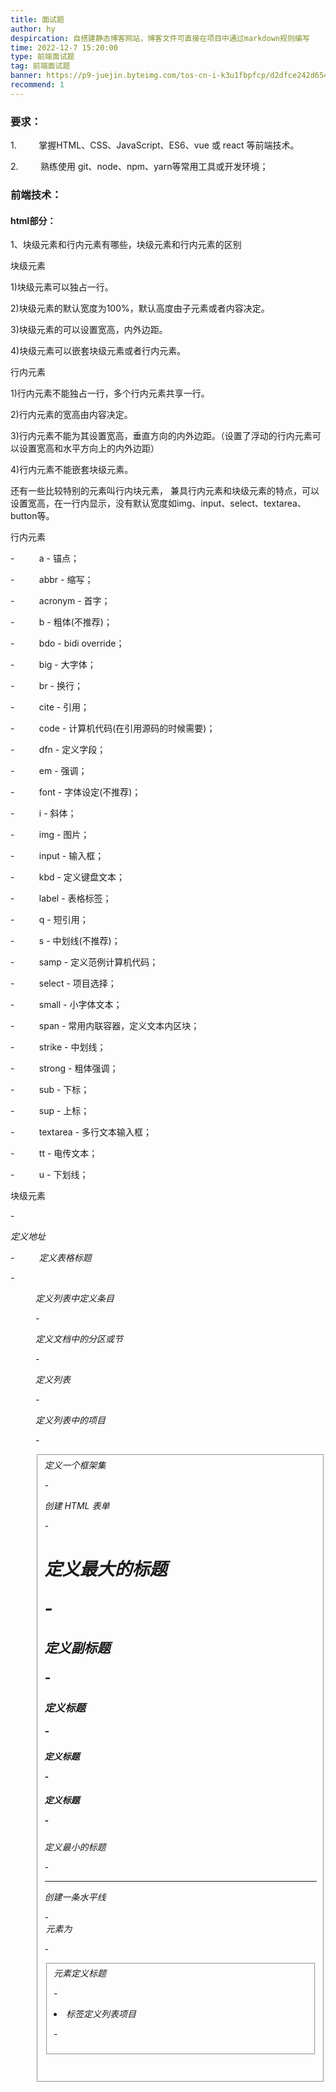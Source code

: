 ```yaml
---
title: 面试题
author: hy
despircation: 自搭建静态博客网站，博客文件可直接在项目中通过markdown规则编写
time: 2022-12-7 15:20:00
type: 前端面试题
tag: 前端面试题
banner: https://p9-juejin.byteimg.com/tos-cn-i-k3u1fbpfcp/d2dfce242d65465a80a01c7eb56d294e~tplv-k3u1fbpfcp-watermark.image?" alt="20210204411652_oerTjp.jpg
recommend: 1
---
```


### 要求：

1.         掌握HTML、CSS、JavaScript、ES6、vue 或 react 等前端技术。

2.         熟练使用 git、node、npm、yarn等常用工具或开发环境；

### 前端技术：

#### html部分：

1、块级元素和行内元素有哪些，块级元素和行内元素的区别

块级元素

1)块级元素可以独占一行。

2)块级元素的默认宽度为100%，默认高度由子元素或者内容决定。

3)块级元素的可以设置宽高，内外边距。

4)块级元素可以嵌套块级元素或者行内元素。

行内元素

1)行内元素不能独占一行，多个行内元素共享一行。

2)行内元素的宽高由内容决定。

3)行内元素不能为其设置宽高，垂直方向的内外边距。（设置了浮动的行内元素可以设置宽高和水平方向上的内外边距）

4)行内元素不能嵌套块级元素。

还有一些比较特别的元素叫行内块元素， 兼具行内元素和块级元素的特点，可以设置宽高，在一行内显示，没有默认宽度如img、input、select、textarea、button等。

行内元素

-          a - 锚点；

-          abbr - 缩写；

-          acronym - 首字；

-          b - 粗体(不推荐)；

-          bdo - bidi override；

-          big - 大字体；

-          br - 换行；

-          cite - 引用；

-          code - 计算机代码(在引用源码的时候需要)；

-          dfn - 定义字段；

-          em - 强调；

-          font - 字体设定(不推荐)；

-          i - 斜体；

-          img - 图片；

-          input - 输入框；

-          kbd - 定义键盘文本；

-          label - 表格标签；

-          q - 短引用；

-          s - 中划线(不推荐)；

-          samp - 定义范例计算机代码；

-          select - 项目选择；

-          small - 小字体文本；

-          span - 常用内联容器，定义文本内区块；

-          strike - 中划线；

-          strong - 粗体强调；

-          sub - 下标；

-          sup - 上标；

-          textarea - 多行文本输入框；

-          tt - 电传文本；

-          u - 下划线；

块级元素

-          <address>定义地址

-          <caption>定义表格标题

-          <dd>定义列表中定义条目

-          <div>定义文档中的分区或节

-          <dl>定义列表

-          <dt>定义列表中的项目

-          <fieldset>定义一个框架集

-          <form>创建 HTML 表单

-          <h1>定义最大的标题

-          <h2>定义副标题

-          <h3>定义标题

-          <h4>定义标题

-          <h5>定义标题

-          <h6>定义最小的标题

-          <hr>创建一条水平线

-          <legend>元素为

-          <fieldset>元素定义标题

-          <li>标签定义列表项目

-          <noframes>为那些不支持框架的浏览器显示文本，于 frameset 元素内部

-          <noscript>定义在脚本未被执行时的替代内容

-          <ol>定义有序列表

-          <ul>定义无序列表

-          <p>标签定义段落

-          <pre>定义预格式化的文本

-          <table>标签定义 HTML 表格

-          <tbody>标签表格主体（正文）

-          <td>表格中的标准单元格

-          <tfoot>定义表格的页脚（脚注或表注）

-          <th>定义表头单元格

-          <thead>标签定义表格的表头

-          <tr>定义表格中的行

2、input表单控件的value和placeholder属性有什么区别

3、H5的本地存储有哪些，有何区别

sessionStorage生命周期为当前窗口或标签页

4、同源策略是什么

协议+域名+端口不相同，则浏览器会爆出异常

-          同源策略，它是由Netscape提出的一个著名的安全策略。

-          当一个浏览器的两个tab页中分别打开来 百度和谷歌的页面

-          当浏览器的百度tab页执行一个脚本的时候会检查这个脚本是属于哪个页面的，

-          即检查是否同源，只有和百度同源的脚本才会被执行。 [1]

-          如果非同源，那么在请求数据时，浏览器会在控制台中报一个异常，提示拒绝访问。

-          同源策略是浏览器的行为，是为了保护本地数据不被JavaScript代码获取回来的数据污染，因此拦截的是客户端发出的请求回来的数据接收，即请求发送了，服务器响应了，但是无法被浏览器接收。

5、跨域是什么？如何解决跨域问题

JSONP

JSONP 是服务器与客户端跨源通信的常用方法。最大特点就是简单适用，兼容性好（兼容低版本IE），缺点是只支持get请求，不支持post请求。

核心思想：网页通过添加一个script元素，向服务器请求 JSON 数据，服务器收到请求后，将数据放在一个指定名字的回调函数的参数位置传回来。

设置document.domain解决无法读取非同源网页的 Cookie问题

因为浏览器是通过document.domain属性来检查两个页面是否同源，因此只要两个页面通过设置相同的document.domain，两个页面就可以共享Cookie（此方案仅限主域相同，子域不同的跨域应用场景。）

CORS

CORS 是跨域资源分享（Cross-Origin Resource Sharing）的缩写。它是 W3C 标准，属于跨源 AJAX 请求的根本解决方法。

1、 普通跨域请求：只需服务器端设置Access-Control-Allow-Origin

2、带cookie跨域请求：前后端都需要进行设置，前端设置根据xhr.withCredentials字段判断是否带有cookie，后端Java还可以使用springMVC的@CrossOrigin

nginx代理跨域

ginx模拟一个虚拟服务器，因为服务器与服务器之间是不存在跨域的。

发送数据时 ，客户端->nginx->服务端；返回数据时，服务端->nginx->客户端。

6、怎么判断图片是否加载完成

#### Css部分

1、布局方式

流式布局 一个一个往下排

自适应布局 适应窗口大小变化大小，百分数，flex

响应式布局 响应窗口的大小进行动态布局，媒体查询

弹性布局 flex，常用css属性

2、盒子模型 从外到内 content+padding+border+margin

3、如何放入一张与原图相同长宽比以及不被裁剪的图片img

4、如何将一个不知长宽的div用absolute方式进行居中

5、Css框架有哪些

6、伪类和伪元素

伪类

a:link{background-color:pink;}/品红，未访问/

a:visited{color:orange;}/字体颜色为橙色，已被访问/

a:focus{background-color:lightgrey;}/浅灰，拥有焦点/

a:hover{background-color:lightblue;}/浅蓝，鼠标悬停/

a:active{background-color:lightgreen;}/浅绿，正被点击/

伪元素

::after (:after) 在选中元素中创建一个后置的子节点

::before (:before) 在选中元素中创建一个前置的子节点

::first-line (:first-line) 选取文字块首行字符

::first-letter (:first-letter) 选取文字块首行首个字符

::selection 选取文档中高亮(反白)的部分

::placeholder 选取字段的占位符文本(提示信息)

::grammar-error 选取被 UA 标记为语法错误的文本

::spelling-error 选取被 UA 标记为拼写错误的文本

::marker 选取列表自动生成的项目标记符号

::cue (:cue) 匹配所选元素中 WebVTT 提示

::backdrop 匹配全屏模式下的背景

::slotted() 用于选定那些被放在 HTML模板 中的元素

::inactive-selection 选取非活动状态时文档中高亮(反白)的部分

7、什么是CSS Sprite（“精灵图”）

CSS Sprites叫 CSS精灵或者雪碧图，是一种网页图片应用处理方式。

CSS Sprites其实就是把网页中一些背景图片整合到一张图片文件中。

再利用CSS的"background-image"，“background-repeat”，"background-position"的组合进行背景定位，background-position可以用数字精确的定位出背景图片的位置。

7、使用CSS Sprite有什么好处

8、清除浮动常用方式

Overflow:hidden;和::after伪元素clear:both

9、怎么写弹性布局

10、Css预处理器有哪些

Stylus,less,sass

#### Js部分：

1、事件冒泡的各个阶段

从上往下捕获阶段（如何捕获） ---> 2：找到目标阶段 ---> 3：从下网上冒泡阶段（如何冒泡）

2、数据类型

五种基本类型: Undefined、Null、Boolean、Number和String。

一种引用数据类型：object

在引用数据类型 object 中包括function/array/object

ES6新增：Symbol，主要用于创建一个独一无二的标识。

ES10新增：Bigint，解决js中精度问题

2、数组去重？

3、数组拉平函数

4、判断变量是否是数组

5、this 指向最后一次调用这个方法的对象

6、如何改变this指向，call、apply、bind

-          call经常做继承 call 写多个参数

-          apply 经常和数组有关，比如实现数组中的最大值，最小值等 apply传数组

-          bind 不调用函数，但是还是想改变this指向，比如改变定时器内部的this指向。

7、浅拷贝和深拷贝，如何实现深拷贝

8、let const区别

9、Es6模块化的导入导出方式

10、.判断数据类型的方法

typeof：无法判断null，是obj类型，而且只能判断出是引用类型

instanceof：

constructor：null和undefined是无效的对象，因此是不会有constructor存在的，这两种类型的数据需要通过typeof来判断。

Object.prototype.toString ：Object.prototype.toString.call(undefined) ;

11、防抖和节流是什么

12、js的异步编程模式有哪些

-          回调函数

-          Promise

-          Async/await

-          发布/订阅模式

-          Generator

#### Vue部分：

2、Create和mounted区别，

    1）created:在模板渲染成html前调用，即通常初始化某些属性值，然后再渲染成视图。

    2）mounted:在模板渲染成html后调用，通常是初始化页面完成后，再对html的dom节点进行一些需要的操作。

4、Spa是什么

5、Mvvm都代表什么,用你的理解说说看？将模型(M）与视图（V）用“驱动桥梁”（Vm）搭建起来，达到数据驱动视图的目的

6、双向绑定？Vue2与vue3的双向绑定的区别

7、watch是什么怎么用

8、Mixin是什么，有什么用

9、vue的生命周期

10、Restful接口有哪些？ POST,GET,PUT,DELETE,HEAD,PATCH，OPTIONS

11、Vue组件通信有哪些方式

l  props / $emit

l  ref / $refs父组件定义

l  eventBus事件总线（$emit / $on）

l  依赖注入（provide / inject）这种方法通过一个空的 Vue 实例作为中央事件总线（事件中心）,用它来（ e m i t ） 触 发 事 件 和 （ emit）触发事件和（ emit）触发事件和（on）监听事件，巧妙而轻量地实现了任何组件间的通信。

l  $parent / $children

l  $attrs / $listeners

12、如何让CSS只在当前组件中起作用？

Scoped

13、如何去掉#号

在vue-router配置mode为history

14、v-if和v-show的区别

V-if中变量不为true时dom中不会生成该节点，而v-show同样情况下会生产dom节点，只是将display:none

#### 项目部分：

1、使用的框架，技术栈

2、在实际项目中扮演什么角色

3、项目有哪些模块，涉及那些业务

4、遇到的问题。

4、项目是否做过优化，包括了代码、开发效率、性能、体验等相关领域。

4、如果让你从头搭建一个项目，你会考虑哪些东西？

选框架，权限模块，菜单配置，登录模块，复用模块，复用组件，样式库，组件库，字体库，工具库，业务与用户群，浏览器兼容性，安全性，性能，团队代码质量eslint，是否需要ssr等等

5、前端如何模拟后端接口，

可以mock.js来模拟后端接口

#### 个人部分：

//自我介绍（开头）

//对未来的职业规划

//有什么想问的
